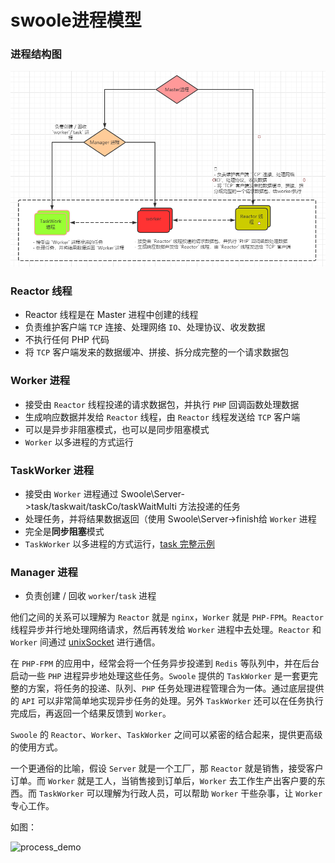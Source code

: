 # swoole进程模型

### 进程结构图

![351590748283](/images/351590748283.jpg)

### Reactor 线程

- Reactor 线程是在 Master 进程中创建的线程
- 负责维护客户端 `TCP` 连接、处理网络 `IO`、处理协议、收发数据
- 不执行任何 PHP 代码
- 将 `TCP` 客户端发来的数据缓冲、拼接、拆分成完整的一个请求数据包

### Worker 进程

- 接受由 `Reactor` 线程投递的请求数据包，并执行 `PHP` 回调函数处理数据
- 生成响应数据并发给 `Reactor` 线程，由 `Reactor` 线程发送给 `TCP` 客户端
- 可以是异步非阻塞模式，也可以是同步阻塞模式
- `Worker` 以多进程的方式运行

### TaskWorker 进程

- 接受由 `Worker` 进程通过 Swoole\Server->task/taskwait/taskCo/taskWaitMulti 方法投递的任务
- 处理任务，并将结果数据返回（使用 Swoole\Server->finish给 `Worker` 进程
- 完全是**同步阻塞**模式
- `TaskWorker` 以多进程的方式运行，[task 完整示例](https://wiki.swoole.com/#/start/start_task)

### Manager 进程

- 负责创建 / 回收 `worker`/`task` 进程

他们之间的关系可以理解为 `Reactor` 就是 `nginx`，`Worker` 就是 `PHP-FPM`。`Reactor` 线程异步并行地处理网络请求，然后再转发给 `Worker` 进程中去处理。`Reactor` 和 `Worker` 间通过 [unixSocket](https://wiki.swoole.com/#/learn?id=什么是ipc) 进行通信。

在 `PHP-FPM` 的应用中，经常会将一个任务异步投递到 `Redis` 等队列中，并在后台启动一些 `PHP` 进程异步地处理这些任务。`Swoole` 提供的 `TaskWorker` 是一套更完整的方案，将任务的投递、队列、`PHP` 任务处理进程管理合为一体。通过底层提供的 `API` 可以非常简单地实现异步任务的处理。另外 `TaskWorker` 还可以在任务执行完成后，再返回一个结果反馈到 `Worker`。

`Swoole` 的 `Reactor`、`Worker`、`TaskWorker` 之间可以紧密的结合起来，提供更高级的使用方式。

一个更通俗的比喻，假设 `Server` 就是一个工厂，那 `Reactor` 就是销售，接受客户订单。而 `Worker` 就是工人，当销售接到订单后，`Worker` 去工作生产出客户要的东西。而 `TaskWorker` 可以理解为行政人员，可以帮助 `Worker` 干些杂事，让 `Worker` 专心工作。

如图：

![process_demo](https://wiki.swoole.com/_images/server/process_demo.png)




